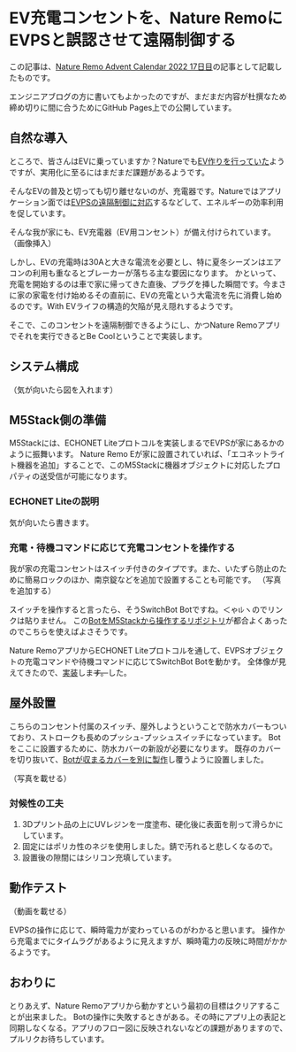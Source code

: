 # EV充電コンセントを、Nature RemoにEVPSと誤認させて遠隔制御する

この記事は、[Nature Remo Advent Calendar 2022 17日目](https://adventar.org/calendars/7975)の記事として記載したものです。

エンジニアブログの方に書いてもよかったのですが、まだまだ内容が杜撰なため締め切りに間に合うためにGitHub Pages上での公開しています。

## 自然な導入
ところで、皆さんはEVに乗っていますか？Natureでも[EV作りを行っていた](https://engineering.nature.global/entry/blog-fes-2022-i-love-creo)ようですが、実用化に至るにはまだまだ課題があるようです。

そんなEVの普及と切っても切り離せないのが、充電器です。Natureではアプリケーション面では[EVPSの遠隔制御に対応](https://nature.global/press/release/7681/)するなどして、エネルギーの効率利用を促しています。

そんな我が家にも、EV充電器（EV用コンセント）が備え付けられています。
（画像挿入）

しかし、EVの充電時は30Aと大きな電流を必要とし、特に夏冬シーズンはエアコンの利用も重なるとブレーカーが落ちる主な要因になります。
かといって、充電を開始するのは車で家に帰ってきた直後、プラグを挿した瞬間です。今まさに家の家電を付け始めるその直前に、EVの充電という大電流を先に消費し始めるのです。With EVライフの構造的欠陥が見え隠れするようです。

そこで、このコンセントを遠隔制御できるようにし、かつNature Remoアプリでそれを実行できるとBe Coolということで実装します。

## システム構成
（気が向いたら図を入れます）

## M5Stack側の準備
M5Stackには、ECHONET Liteプロトコルを実装しまるでEVPSが家にあるかのように振舞います。
Nature Remo Eが家に設置されていれば、「エコネットライト機器を追加」することで、このM5Stackに機器オブジェクトに対応したプロパティの送受信が可能になります。

### ECHONET Liteの説明
気が向いたら書きます。

### 充電・待機コマンドに応じて充電コンセントを操作する
我が家の充電コンセントはスイッチ付きのタイプです。また、いたずら防止のために簡易ロックのほか、南京錠などを追加で設置することも可能です。
（写真を追加する）

スイッチを操作すると言ったら、そうSwitchBot Botですね。＜ゃιﾚヽのでリンクは貼りません。
この[BotをM5Stackから操作するリポジトリ](https://github.com/ixsiid/switchbot-nimble-client)が都合よくあったのでこちらを使えばよさそうです。

Nature RemoアプリからECHONET Liteプロトコルを通して、EVPSオブジェクトの充電コマンドや待機コマンドに応じてSwitchBot Botを動かす。
全体像が見えてきたので、[実装](https://github.com/ixsiid/m5stack-echonet-evps)しま~~す。~~した。

## 屋外設置
こちらのコンセント付属のスイッチ、屋外しようということで防水カバーもついており、ストロークも長めのプッシュ-プッシュスイッチになっています。
Botをここに設置するために、防水カバーの新設が必要になります。
既存のカバーを切り抜いて、[Botが収まるカバーを別に製作](https://github.com/ixsiid)し覆うように設置しました。

（写真を載せる）

### 対候性の工夫
1. 3Dプリント品の上にUVレジンを一度塗布、硬化後に表面を削って滑らかにしています。
2. 固定にはポリカ性のネジを使用しました。錆で汚れると悲しくなるので。
3. 設置後の隙間にはシリコン充填しています。

## 動作テスト
（動画を載せる）

EVPSの操作に応じて、瞬時電力が変わっているのがわかると思います。
操作から充電までにタイムラグがあるように見えますが、瞬時電力の反映に時間がかかるようです。

## おわりに
とりあえず、Nature Remoアプリから動かすという最初の目標はクリアすることが出来ました。
Botの操作に失敗するときがある。その時にアプリ上の表記と同期しなくなる。アプリのフロー図に反映されないなどの課題がありますので、プルリクお待ちしています。
